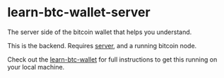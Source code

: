 # learn-btc-wallet-server
The server side of the bitcoin wallet that helps you understand.

This is the backend. Requires [server](https://github.com/daGoodenough/learn-btc-wallet-client), and a running bitcoin node.

Check out the [learn-btc-wallet](https://github.com/daGoodenough/learn-btc-wallet) for full instructions to get this running on your local machine.
